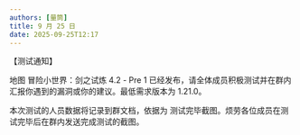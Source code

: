 ```yaml
---
authors: [量筒]
title: 9 月 25 日
date: 2025-09-25T12:17
---
```


【测试通知】

地图 冒险小世界：剑之试炼 4.2 - Pre 1 已经发布，请全体成员积极测试并在群内汇报你遇到的漏洞或你的建议。最低需求版本为 1.21.0。

本次测试的人员数据将记录到群文档，依据为 测试完毕截图。烦劳各位成员在测试完毕后在群内发送完成测试的截图。
